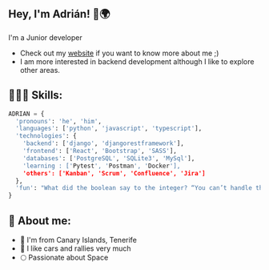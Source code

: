 ## Hey, I'm Adrián! 👋🌍
I'm a Junior developer
- Check out my [website](https://adrianhb.dev) if you want to know more about me ;)
- I am more interested in backend development although I like to explore other areas.

## **👨🏻‍💻 Skills:**
```python
ADRIAN = {
  'pronouns': 'he', 'him',
  'languages': ['python', 'javascript', 'typescript'],
  'technologies': {
    'backend': ['django', 'djangorestframework'],
    'frontend': ['React', 'Bootstrap', 'SASS'],
    'databases': ['PostgreSQL', 'SQLite3', 'MySql'],
    'learning : ['Pytest', 'Postman', 'Docker'],
    'others': ['Kanban', 'Scrum', 'Confluence', 'Jira']
  },
  'fun': "What did the boolean say to the integer? “You can’t handle the truth”"
}
```

## **👾 About me:**

- 🌴 I'm from Canary Islands, Tenerife
- 🏁 I like cars and rallies very much
- 🌕 Passionate about Space


